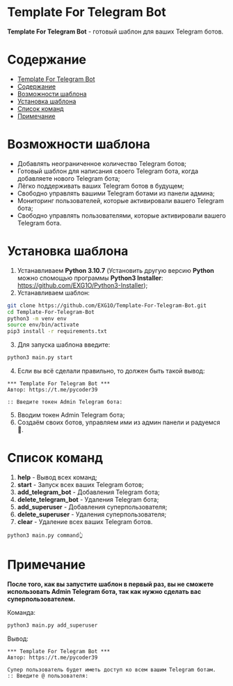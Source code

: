 # Template For Telegram Bot
**Template For Telegram Bot** - готовый шаблон для ваших Telegram ботов.

# Содержание
- [Template For Telegram Bot](#template-for-telegram-bot)
- [Содержание](#содержание)
- [Возможности шаблона](#возможности-шаблона)
- [Установка шаблона](#установка-шаблона)
- [Список команд](#список-команд)
- [Примечание](#примечание)

# Возможности шаблона
- Добавлять неограниченное количество Telegram ботов;
- Готовый шаблон для написания своего Telegram бота, когда добавляете нового Telegram бота;
- Лёгко поддерживать ваших Telegram ботов в будущем;
- Свободно управлять вашими Telegram ботами из панели админа;
- Мониторинг пользователей, которые активировали вашего Telegram бота;
- Свободно управлять пользователями, которые активировали вашего Telegram бота.

# Установка шаблона
1. Устанавливаем **Python 3.10.7** (Установить другую версию **Python** можно спомощью программы **Python3 Installer**: https://github.com/EXG1O/Python3-Installer);
2. Устанавливаем шаблон:
```sh
git clone https://github.com/EXG1O/Template-For-Telegram-Bot.git
cd Template-For-Telegram-Bot
python3 -m venv env
source env/bin/activate
pip3 install -r requirements.txt
```
3. Для запуска шаблона введите:
```sh
python3 main.py start
```
4. Если вы всё сделали правильно, то должен быть такой вывод:
```
*** Template For Telegram Bot ***
Автор: https://t.me/pycoder39

:: Введите токен Admin Telegram бота: 
```
5. Вводим токен Admin Telegram бота;
6. Создаём своих ботов, управляем ими из админ панели и радуемся 🤭.

# Список команд
1. **help** - Вывод всех команд;
2. **start** - Запуск всех ваших Telegram ботов;
3. **add_telegram_bot** - Добавления Telegram бота;
4. **delete_telegram_bot** - Удаления Telegram бота;
5. **add_superuser** - Добавления суперпользователя;
6. **delete_superuser** - Удаления суперпользователя;
7. **clear** - Удаление всех ваших Telegram ботов.
```
python3 main.py command👆️
```

# Примечание
**После того, как вы запустите шаблон в первый раз, вы не сможете использовать Admin Telegram бота, так как нужно сделать вас суперпользователем.**

Команда:
```sh
python3 main.py add_superuser
```
Вывод:
```
*** Template For Telegram Bot ***
Автор: https://t.me/pycoder39

Супер пользователь будет иметь доступ ко всем вашим Telegram ботам.
:: Введите @ пользователя: 
```